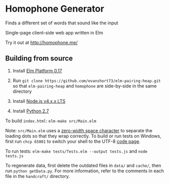 # Homophone Generator
Finds a different set of words that sound like the input

Single-page client-side web app written in Elm

Try it out at http://homophone.me/

## Building from source

1. Install [Elm Platform 0.17](http://elm-lang.org/install)

1. Run `git clone https://github.com/evanshort73/elm-pairing-heap.git` so that
`elm-pairing-heap` and `homophone` are side-by-side in the same directory

1. Install [Node.js v4.x.x LTS](https://nodejs.org/en/)

1. Install [Python 2.7](https://www.python.org/downloads/)

To build `index.html`: `elm-make src/Main.elm`

Note: `src/Main.elm` uses a
[zero-width space character](https://en.wikipedia.org/wiki/Zero-width_space)
to separate the loading dots so that they wrap correctly. To build or run
tests on Windows, first run `chcp 65001` to switch your shell to the UTF-8
[code page](https://en.wikipedia.org/wiki/Code_page).

To run tests: `elm-make tests/Tests.elm --output tests.js` and `node tests.js`

To regenerate data, first delete the outdated files in `data/` and `cache/`,
then run `python getData.py`. For more information, refer to the comments in
each file in the `handcraft/` directory.
